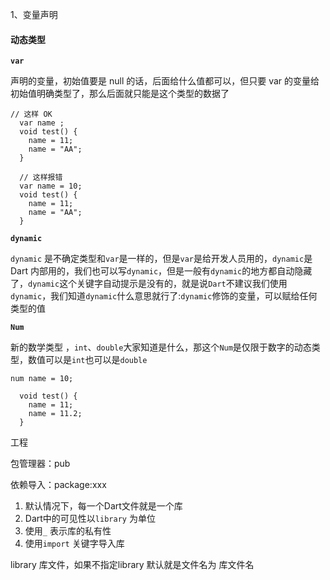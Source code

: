 1、变量声明

#### 动态类型

**`var`**

声明的变量，初始值要是 null 的话，后面给什么值都可以，但只要 var 的变量给初始值明确类型了，那么后面就只能是这个类型的数据了

```
// 这样 OK
  var name ;
  void test() {
    name = 11;
    name = "AA";
  }
  
  // 这样报错
  var name = 10;
  void test() {
    name = 11;
    name = "AA";
  }
```

**`dynamic`**

`dynamic` 是不确定类型和`var`是一样的，但是`var`是给开发人员用的，`dynamic`是Dart 内部用的，我们也可以写`dynamic`，但是一般有`dynamic`的地方都自动隐藏了，`dynamic`这个关键字自动提示是没有的，就是说`Dart`不建议我们使用`dynamic`，我们知道`dynamic`什么意思就行了:`dynamic`修饰的变量，可以赋给任何类型的值

**`Num`**

新的数学类型 ，`int`、`double`大家知道是什么，那这个`Num`是仅限于数字的动态类型，数值可以是`int`也可以是`double`

```
num name = 10;

  void test() {
    name = 11;
    name = 11.2;
  }
```





工程

包管理器：pub

依赖导入：package:xxx

1. 默认情况下，每一个Dart文件就是一个库
2. Dart中的可见性以`library` 为单位
3. 使用`_` 表示库的私有性
4. 使用`import` 关键字导入库

library 库文件，如果不指定library 默认就是文件名为 库文件名





























